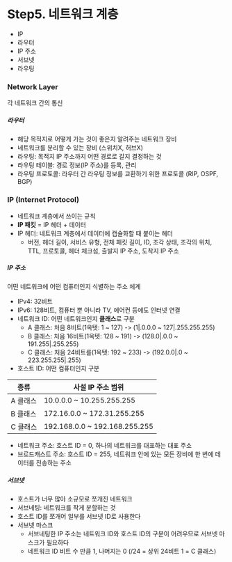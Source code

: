 # Step5. 네트워크 계층
  - IP
  - 라우터
  - IP 주소
  - 서브넷
  - 라우팅


### Network Layer
각 네트워크 간의 통신

##### 라우터
- 해당 목적지로 어떻게 가는 것이 좋은지 알려주는 네트워크 장비
- 네트워크를 분리할 수 있는 장비 (스위치X, 허브X)
- 라우팅: 목적지 IP 주소까지 어떤 경로로 갈지 결정하는 것
- 라우팅 테이블: 경로 정보(IP 주소)를 등록, 관리
- 라우팅 프로토콜: 라우터 간 라우팅 정보를 교환하기 위한 프로토콜 (RIP, OSPF, BGP)

### IP (Internet Protocol)
- 네트워크 계층에서 쓰이는 규칙
- **IP 패킷** = IP 헤더 + 데이터
- IP 헤더: 네트워크 계층에서 데이터에 캡슐화할 때 붙이는 헤더
	* 버전, 헤더 길이, 서비스 유형, 전체 패킷 길이, ID, 조각 상태, 조각의 위치, TTL, 프로토콜, 헤더 체크섬, 출발지 IP 주소, 도착지 IP 주소

##### IP 주소
어떤 네트워크에 어떤 컴퓨터인지 식별하는 주소 체계
- IPv4: 32비트
- IPv6: 128비트, 컴퓨터 뿐 아니라 TV, 에어컨 등에도 인터넷 연결
- 네트워크 ID: 어떤 네트워크인지 **클래스**로 구분
	* A 클래스: 처음 8비트(1옥텟: 1 ~ 127) -> (1|.0.0.0 ~ 127|.255.255.255)
	* B 클래스: 처음 16비트(1옥텟: 128 ~ 191) -> (128.0|.0.0 ~ 191.255|.255.255)
	* C 클래스: 처음 24비트를(1옥텟: 192 ~ 233) -> (192.0.0|.0 ~ 223.255.255|.255)
- 호스트 ID: 어떤 컴퓨터인지 구분

|   종류  |          사설 IP 주소 범위          |
| ------ | ------------------------------- |
| A 클래스 |    10.0.0.0 ~ 10.255.255.255    |
| B 클래스 |    172.16.0.0 ~ 172.31.255.255  | 
| C 클래스 |  192.168.0.0 ~ 192.168.255.255  |  

- 네트워크 주소: 호스트 ID = 0, 하나의 네트워크를 대표하는 대표 주소
- 브로드캐스트 주소: 호스트 ID = 255, 네트워크 안에 있는 모든 장비에 한 번에 데이터를 전송하는 주소

##### 서브넷
- 호스트가 너무 많아 소규모로 쪼개진 네트워크
- 서브네팅: 네트워크를 작게 분할하는 것
- 호스트 ID를 쪼개어 일부를 서브넷 ID로 사용한다 
- 서브넷 마스크
	* 서브네팅한 IP 주소는 네트워크 ID와 호스트 ID의 구분이 어려우므로 서브넷 마스크가 필요하다
	* 네트워크 ID 비트 수 만큼 1, 나머지는 0 (/24 = 상위 24비트 1 = C 클래스)
